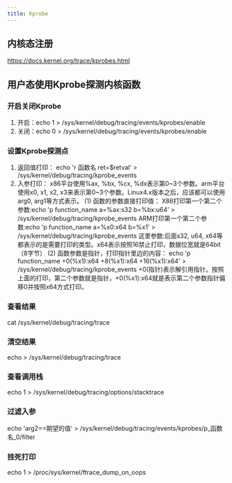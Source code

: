 ```yaml
---
title: Kprobe
---
```


## 内核态注册
https://docs.kernel.org/trace/kprobes.html

## 用户态使用Kprobe探测内核函数
### 开启关闭Kprobe
1) 开启：echo 1 > /sys/kernel/debug/tracing/events/kprobes/enable
2) 关闭：echo 0 > /sys/kernel/debug/tracing/events/kprobes/enable
### 设置Kprobe探测点
1) 返回值打印：
  echo 'r 函数名 ret=$retval' > /sys/kernel/debug/tracing/kprobe_events
2) 入参打印：
  x86平台使用%ax, %bx, %cx, %dx表示第0~3个参数。arm平台使用x0, x1, x2, x3来表示第0~3个参数。Linux4.x版本之后，应该都可以使用arg0, arg1等方式表示。
  (1) 函数的参数直接打印值：
     X86打印第一个第二个参数:echo 'p function_name a=%ax:s32 b=%bx:u64' > /sys/kernel/debug/tracing/kprobe_events
     ARM打印第一个第二个参数:echo 'p function_name a=%x0:x64 b=%x1' > /sys/kernel/debug/tracing/kprobe_events
     这里参数:后面s32, u64, x64等都表示的是需要打印的类型。x64表示按照16禁止打印，数据位宽就是64bit（8字节）
  (2) 函数参数是指针，打印指针里边的内容：
    echo 'p function_name +0(%x1):x64 +8(%x1):x64 +16(%x1):x64' > /sys/kernel/debug/tracing/kprobe_events
    +0(指针)表示解引用指针。按照上面的打印，第二个参数就是指针，+0(%x1):x64就是表示第二个参数指针偏移0并按照x64方式打印。
### 查看结果
cat /sys/kernel/debug/tracing/trace

### 清空结果
echo > /sys/kernel/debug/tracing/trace

### 查看调用栈
echo 1 > /sys/kernel/debug/tracing/options/stacktrace

### 过滤入参
echo 'arg2==期望的值' > /sys/kernel/debug/tracing/events/kprobes/p_函数名_0/filter

### 挂死打印
echo 1 > /proc/sys/kernel/ftrace_dump_on_oops

